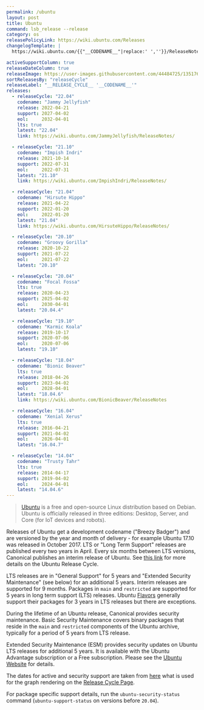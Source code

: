 ```yaml
---
permalink: /ubuntu
layout: post
title: Ubuntu
command: lsb_release --release
category: os
releasePolicyLink: https://wiki.ubuntu.com/Releases
changelogTemplate: |
  https://wiki.ubuntu.com/{{"__CODENAME__"|replace:' ',''}}/ReleaseNotes/ChangeSummary/__LATEST__/

activeSupportColumn: true
releaseDateColumn: true
releaseImage: https://user-images.githubusercontent.com/44484725/135176160-a1d5dd88-fc56-44ee-9ce8-98d52a41da2b.png
sortReleasesBy: "releaseCycle"
releaseLabel: "__RELEASE_CYCLE__ '__CODENAME__'"
releases:
  - releaseCycle: "22.04"
    codename: "Jammy Jellyfish"
    release: 2022-04-21
    support: 2027-04-02
    eol:     2032-04-01
    lts: true
    latest: "22.04"
    link: https://wiki.ubuntu.com/JammyJellyfish/ReleaseNotes/

  - releaseCycle: "21.10"
    codename: "Impish Indri"
    release: 2021-10-14
    support: 2022-07-31
    eol:     2022-07-31
    latest: "21.10"
    link: https://wiki.ubuntu.com/ImpishIndri/ReleaseNotes/

  - releaseCycle: "21.04"
    codename: "Hirsute Hippo"
    release: 2021-04-22
    support: 2022-01-20
    eol:     2022-01-20
    latest: "21.04"
    link: https://wiki.ubuntu.com/HirsuteHippo/ReleaseNotes/

  - releaseCycle: "20.10"
    codename: "Groovy Gorilla"
    release: 2020-10-22
    support: 2021-07-22
    eol:     2021-07-22
    latest: "20.10"

  - releaseCycle: "20.04"
    codename: "Focal Fossa"
    lts: true
    release: 2020-04-23
    support: 2025-04-02
    eol:     2030-04-01
    latest: "20.04.4"

  - releaseCycle: "19.10"
    codename: "Karmic Koala"
    release: 2019-10-17
    support: 2020-07-06
    eol:     2020-07-06
    latest: "19.10"

  - releaseCycle: "18.04"
    codename: "Bionic Beaver"
    lts: true
    release: 2018-04-26
    support: 2023-04-02
    eol:     2028-04-01
    latest: "18.04.6"
    link: https://wiki.ubuntu.com/BionicBeaver/ReleaseNotes

  - releaseCycle: "16.04"
    codename: "Xenial Xerus"
    lts: true
    release: 2016-04-21
    support: 2021-04-02
    eol:     2026-04-01
    latest: "16.04.7"

  - releaseCycle: "14.04"
    codename: "Trusty Tahr"
    lts: true
    release: 2014-04-17
    support: 2019-04-02
    eol:     2024-04-01
    latest: "14.04.6"
---
```


>[Ubuntu](https://ubuntu.com) is a free and open-source Linux distribution based on Debian. Ubuntu is officially released in three editions: Desktop, Server, and Core (for IoT devices and robots).

Releases of Ubuntu get a development codename ("Breezy Badger") and are versioned by the year and month of delivery - for example Ubuntu 17.10 was released in October 2017. LTS or "Long Term Support" releases are published every two years in April. Every six months between LTS versions, Canonical publishes an interim release of Ubuntu. See [this link](https://www.ubuntu.com/about/release-cycle) for more details on the Ubuntu Release Cycle.

LTS releases are in "General Support" for 5 years and "Extended Security Maintenance" (see below) for an additional 5 years. Interim releases are supported for 9 months. Packages in `main` and `restricted` are supported for 5 years in long term support (LTS) releases. Ubuntu [Flavors](https://wiki.ubuntu.com/UbuntuFlavors) generally support their packages for 3 years in LTS releases but there are exceptions.

During the lifetime of an Ubuntu release, Canonical provides security maintenance. Basic Security Maintenance covers binary packages that reside in the `main` and `restricted` components of the Ubuntu archive, typically for a period of 5 years from LTS release.

Extended Security Maintenance (ESM) provides security updates on Ubuntu LTS releases for additional 5 years. It is available with the Ubuntu Advantage subscription or a Free subscription. Please see the [Ubuntu Website]({{page.link}}) for details.

The dates for active and security support are taken from [here](https://github.com/canonical-web-and-design/ubuntu.com/blob/master/static/js/src/chart-data.js) what is used for the graph rendering on the [Release Cycle Page](https://www.ubuntu.com/about/release-cycle).

For package specific support details, run the `ubuntu-security-status` command (`ubuntu-support-status` on versions before `20.04`).
